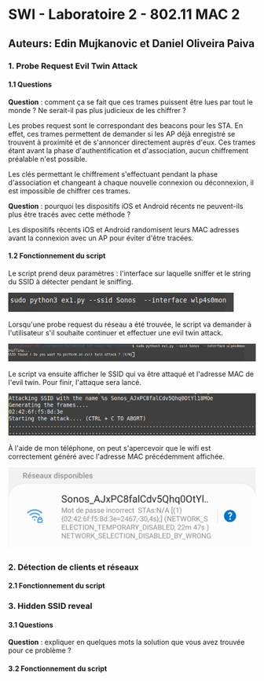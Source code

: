 # SWI - Laboratoire 2 - 802.11 MAC 2

## Auteurs: Edin Mujkanovic et Daniel Oliveira Paiva

### 1. Probe Request Evil Twin Attack

#### 1.1 Questions

**Question** : comment ça se fait que ces trames puissent être lues par tout le monde ? Ne serait-il pas plus judicieux de les chiffrer ? 

Les probes request sont le correspondant des beacons pour les STA. En effet, ces trames permettent de demander si les AP déjà enregistré se trouvent à proximité et de s'annoncer directement auprès d'eux. Ces trames étant avant la phase d'authentification et d'association, aucun chiffrement préalable n'est possible. 

Les clés permettant le chiffrement s'effectuant pendant la phase d'association et changeant à chaque nouvelle connexion ou déconnexion, il est impossible de chiffrer ces trames.

**Question** : pourquoi les dispositifs iOS et Android récents ne peuvent-ils plus être tracés avec cette méthode ?

Les dispositifs récents iOS et Android randomisent leurs MAC adresses avant la connexion avec un AP pour éviter d'être tracées. 

#### 1.2 Fonctionnement du script

Le script prend deux paramètres : l'interface sur laquelle sniffer et le string du SSID à détecter pendant le sniffing. 

![](./images/ex1_script_params.png)

Lorsqu'une probe request du réseau a été trouvée, le script va demander à l'utilisateur s'il souhaite continuer et effectuer une evil twin attack.

![](./images/ex1_conf.png)

Le script va ensuite afficher le SSID qui va être attaqué et l'adresse MAC de l'evil twin. Pour finir, l'attaque sera lancé.

![](./images/ex1_attack.png)

À l'aide de mon téléphone, on peut s'apercevoir que le wifi est correctement généré avec l'adresse MAC précédemment affichée.

![](./images/ex1_wifi.jpg)

### 2. Détection de clients et réseaux

#### 2.1 Fonctionnement du script



### 3. Hidden SSID reveal

#### 3.1 Questions

**Question** : expliquer en quelques mots la solution que vous avez trouvée pour ce problème ?



#### 3.2 Fonctionnement du script